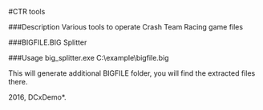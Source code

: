 #CTR tools

###Description
Various tools to operate Crash Team Racing game files


###BIGFILE.BIG Splitter

###Usage
big_splitter.exe C:\example\bigfile.big

This will generate additional BIGFILE folder, you will find the extracted files there.

2016, DCxDemo*.